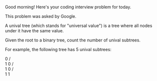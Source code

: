Good morning! Here's your coding interview problem for today.This problem was asked by Google.A unival tree (which stands for "universal value") is a tree where all nodesunder it have the same value.Given the root to a binary tree, count the number of unival subtrees.For example, the following tree has 5 unival subtrees:   0  / \ 1   0    / \   1   0  / \ 1   1